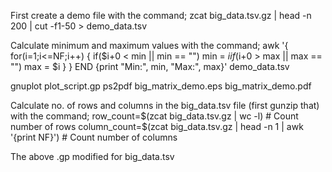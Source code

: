 First create a demo file with the command; zcat big_data.tsv.gz | head -n 200 | cut -f1-50 > demo_data.tsv

Calculate minimum and maximum values with the command; awk '{
    for(i=1;i<=NF;i++) {
        if($i+0 < min || min == "") min = $i
        if($i+0 > max || max == "") max = $i
    }
} 
END {print "Min:", min, "Max:", max}' demo_data.tsv

gnuplot plot_script.gp
ps2pdf big_matrix_demo.eps big_matrix_demo.pdf

Calculate no. of rows and columns in the big_data.tsv file (first gunzip that) with the command; 
row_count=$(zcat big_data.tsv.gz | wc -l)  # Count number of rows
column_count=$(zcat big_data.tsv.gz | head -n 1 | awk '{print NF}')  # Count number of columns

The above .gp modified for big_data.tsv 
